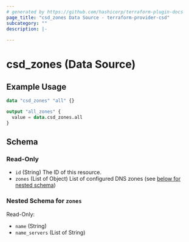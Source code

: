 ```yaml
---
# generated by https://github.com/hashicorp/terraform-plugin-docs
page_title: "csd_zones Data Source - terraform-provider-csd"
subcategory: ""
description: |-
  
---
```


# csd_zones (Data Source)



## Example Usage

```terraform
data "csd_zones" "all" {}

output "all_zones" {
  value = data.csd_zones.all
}
```

<!-- schema generated by tfplugindocs -->
## Schema

### Read-Only

- `id` (String) The ID of this resource.
- `zones` (List of Object) List of configured DNS zones (see [below for nested schema](#nestedatt--zones))

<a id="nestedatt--zones"></a>
### Nested Schema for `zones`

Read-Only:

- `name` (String)
- `name_servers` (List of String)


